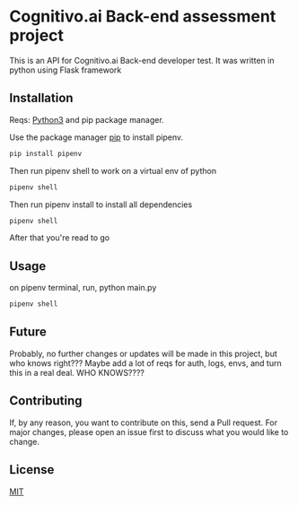 # Cognitivo.ai Back-end assessment project
This is an API for Cognitivo.ai Back-end developer test. It was written in python using Flask framework
## Installation
Reqs: [Python3](https://www.python.org/downloads/) and pip package manager.

Use the package manager [pip](https://pip.pypa.io/en/stable/) to install pipenv.
```bash
pip install pipenv
```
Then run pipenv shell to work on a virtual env of python
```bash
pipenv shell
```
Then run pipenv install to install all dependencies
```bash
pipenv shell
```
After that you're read to go
## Usage
on pipenv terminal, run, python main.py
```bash
pipenv shell
```
## Future
Probably, no further changes or updates will be made in this project, but who knows right??? Maybe add a lot of reqs for auth, logs, envs, and turn this in a real deal. WHO KNOWS????
## Contributing
If, by any reason, you want to contribute on this, send a Pull request. For major changes, please open an issue first to discuss what you would like to change.
## License
[MIT](https://choosealicense.com/licenses/mit/)
